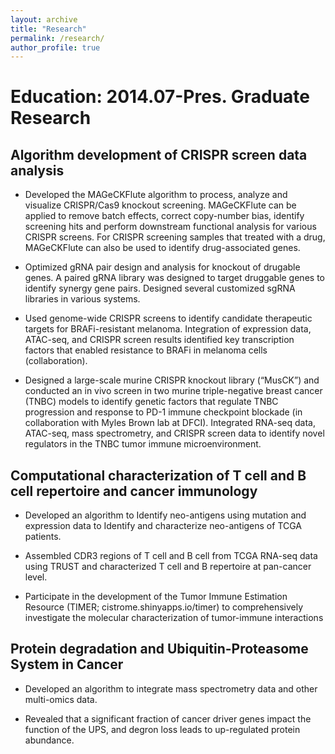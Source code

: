 ```yaml
---
layout: archive
title: "Research"
permalink: /research/
author_profile: true
---
```


# Education: 2014.07-Pres. Graduate Research

## Algorithm development of CRISPR screen data analysis

* Developed the MAGeCKFlute algorithm to process, analyze and visualize CRISPR/Cas9 knockout screening. MAGeCKFlute can be applied to remove batch effects, correct copy-number bias, identify screening hits and perform downstream functional analysis for various CRISPR screens. For CRISPR screening samples that treated with a drug, MAGeCKFlute can also be used to identify drug-associated genes.

* Optimized gRNA pair design and analysis for knockout of drugable genes. A paired gRNA library was designed to target druggable genes to identify synergy gene pairs. Designed several customized sgRNA libraries in various systems.

* Used genome-wide CRISPR screens to identify candidate therapeutic targets for BRAFi-resistant melanoma. Integration of expression data, ATAC-seq, and CRISPR screen results identified key transcription factors that enabled resistance to BRAFi in melanoma cells (collaboration). 

* Designed a large-scale murine CRISPR knockout library (“MusCK”) and conducted an in vivo screen in two murine triple-negative breast cancer (TNBC) models to identify genetic factors that regulate TNBC progression and response to PD-1 immune checkpoint blockade (in collaboration with Myles Brown lab at DFCI). Integrated RNA-seq data, ATAC-seq, mass spectrometry, and CRISPR screen data to identify novel regulators in the TNBC tumor immune microenvironment.

## Computational characterization of T cell and B cell repertoire and cancer immunology

* Developed an algorithm to Identify neo-antigens using mutation and expression data to Identify and characterize neo-antigens of TCGA patients. 

* Assembled CDR3 regions of T cell and B cell from TCGA RNA-seq data using TRUST and characterized T cell and B repertoire at pan-cancer level. 

* Participate in the development of the Tumor Immune Estimation Resource (TIMER; cistrome.shinyapps.io/timer) to comprehensively investigate the molecular characterization of tumor-immune interactions

## Protein degradation and Ubiquitin-Proteasome System in Cancer

* Developed an algorithm to integrate mass spectrometry data and other multi-omics data.

* Revealed that a significant fraction of cancer driver genes impact the function of the UPS, and degron loss leads to up-regulated protein abundance.
